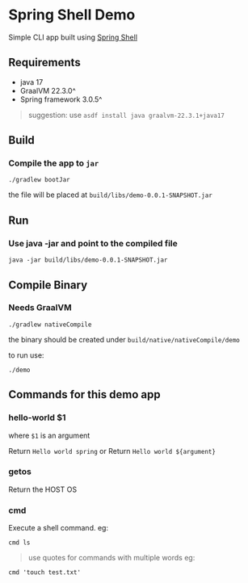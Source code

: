 # Spring Shell Demo
Simple CLI app built using [Spring Shell](https://spring.io/projects/spring-shell)

## Requirements
* java 17 
* GraalVM 22.3.0^
* Spring framework 3.0.5^

> suggestion: use `asdf install java graalvm-22.3.1+java17`

## Build
### Compile the app to `jar`
```
./gradlew bootJar
```
the file will be placed at `build/libs/demo-0.0.1-SNAPSHOT.jar`

## Run 
### Use java -jar and point to the compiled file 
```
java -jar build/libs/demo-0.0.1-SNAPSHOT.jar
```

## Compile Binary
### Needs GraalVM
```
./gradlew nativeCompile
```
the binary should be created under `build/native/nativeCompile/demo`

to run use:
```
./demo
```

## Commands for this demo app
### hello-world $1
where `$1` is an argument

Return `Hello world spring`
or
Return `Hello world ${argument}`

### getos
Return the HOST OS

### cmd
Execute a shell command.
eg:
```
cmd ls
```

> use quotes for commands with multiple words
eg:
```
cmd 'touch test.txt'
```
